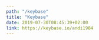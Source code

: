 ```yaml
---
path: "/keybase"
title: "Keybase"
date: 2019-07-30T08:45:39+02:00
link: https://keybase.io/andi1984
---
```

